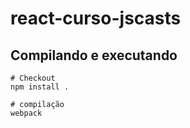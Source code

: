 # react-curso-jscasts

## Compilando e executando

```
# Checkout
npm install .

# compilação
webpack

```
